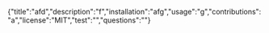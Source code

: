 {"title":"afd","description":"f","installation":"afg","usage":"g","contributions":"a","license":"MIT","test":"","questions":""}
